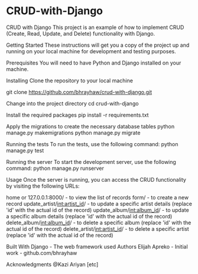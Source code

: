 # CRUD-with-Django
CRUD with Django
This project is an example of how to implement CRUD (Create, Read, Update, and Delete) functionality with Django.

Getting Started
These instructions will get you a copy of the project up and running on your local machine for development and testing purposes.

Prerequisites
You will need to have Python and Django installed on your machine.

Installing
Clone the repository to your local machine

git clone https://github.com/bhrayhaw/crud-with-django.git

Change into the project directory
cd crud-with-django

Install the required packages
pip install -r requirements.txt

Apply the migrations to create the necessary database tables
python manage.py makemigrations
python manage.py migrate

Running the tests
To run the tests, use the following command:
python manage.py test

Running the server
To start the development server, use the following command:
python manage.py runserver

Usage
Once the server is running, you can access the CRUD functionality by visiting the following URLs:

home or 127.0.0.1:8000/ - to view the list of records
form/ - to create a new record
update_artist/<int:artist_id>/ - to update a specific artist details (replace 'id' with the actual id of the record)
update_album/<int:album_id>/ - to update a specific album details (replace 'id' with the actual id of the record)
delete_album/<int:album_id>/ - to delete a specific album (replace 'id' with the actual id of the record)
delete_artist/<int:artist_id>/ - to delete a specific artist (replace 'id' with the actual id of the record)

Built With
Django - The web framework used
Authors
Elijah Apreko - Initial work - github.com/bhrayhaw

Acknowledgments
@Kazi Ariyan
[etc]
